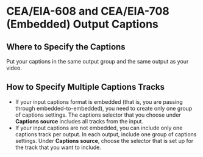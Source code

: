 # CEA/EIA\-608 and CEA/EIA\-708 \(Embedded\) Output Captions<a name="embedded-output-captions"></a>

## Where to Specify the Captions<a name="where-embedded-output-captions"></a>

Put your captions in the same output group and the same output as your video\.

## How to Specify Multiple Captions Tracks<a name="multilang-embedded-output-captions"></a>
+ If your input captions format is embedded \(that is, you are passing through embedded\-to\-embedded\), you need to create only one group of captions settings\. The captions selector that you choose under **Captions source** includes all tracks from the input\.
+ If your input captions are not embedded, you can include only one captions track per output\. In each output, include one group of captions settings\. Under **Captions source**, choose the selector that is set up for the track that you want to include\.